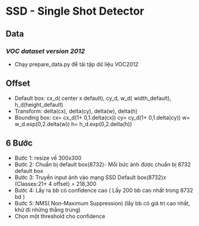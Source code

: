 #  SSD - Single Shot Detector 

## Data
### *VOC dataset version 2012*
- Chạy prepare_data.py để tải tập dữ liệu VOC2012
## Offset
- Default box:
cx_d( center x default), cy_d, w_d( width_default), h_d(height_default)
- Transform:  delta(cx), delta(cy), delta(w), delta(h)
- Bounding box: 
cx= cx_d(1+ 0,1.delta(cx))
cy= cy_d(1+ 0,1.delta(cy))
w= w_d.exp(0,2.delta(w))
h= h_d.exp(0,2.delta(h))

## 6 Bước
* Bước 1: resize về 300x300
* Bước 2: Chuẩn bị default box(8732)- Mỗi bức ảnh được chuẩn bị 8732 default box
* Bước 3: Truyền input ảnh vào mạng SSD
Default box(8732)x (Classes:21+ 4 offset) = 218,300
* Bước 4: Lấy ra bb có confidence cao ( Lấy 200 bb cao nhất trong 8732 bd )
* Bước 5: NMS( Non-Maximum Suppression) (lấy bb có giá trị cao nhất, khử đi những thằng trùng)
* Chọn một threshold cho confidence
